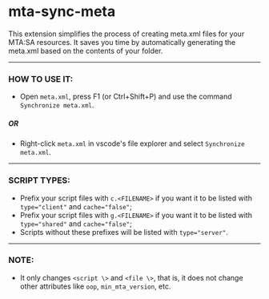 # mta-sync-meta
This extension simplifies the process of creating meta.xml files for your MTA:SA resources. It saves you time by automatically generating the meta.xml based on the contents of your folder.

____
### HOW TO USE IT:
- Open `meta.xml`, press F1 (or Ctrl+Shift+P) and use the command `Synchronize meta.xml`.
##### OR
- Right-click `meta.xml` in vscode's file explorer and select `Synchronize meta.xml`.
___
### SCRIPT TYPES:
- Prefix your script files with `c.<FILENAME>` if you want it to be listed with `type="client"` and `cache="false"`;
- Prefix your script files with `g.<FILENAME>` if you want it to be listed with `type="shared"` and `cache="false"`;
- Scripts without these prefixes will be listed with `type="server"`.
___
### NOTE:
- It only changes `<script \>` and `<file \>`, that is, it does not change other attributes like `oop`, `min_mta_version`, etc.
